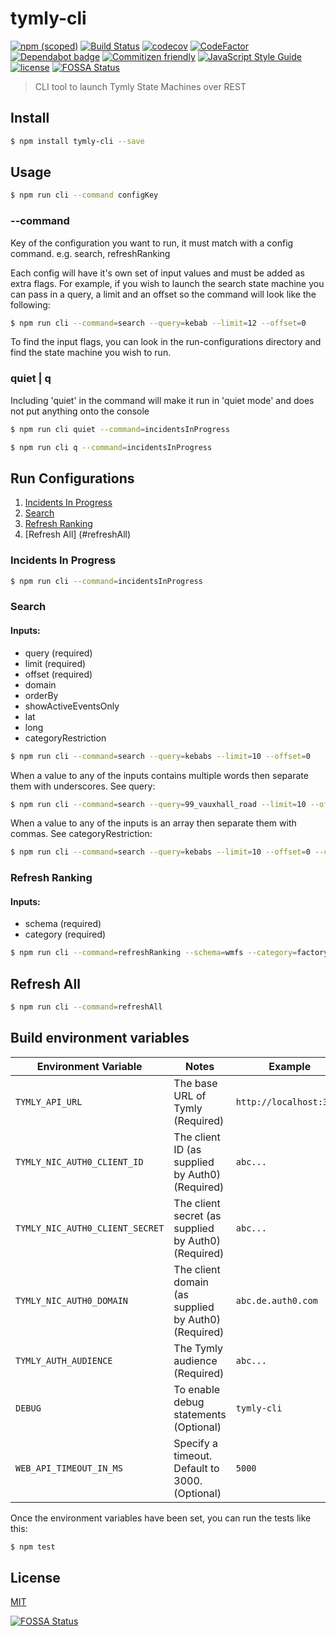 # tymly-cli

[![npm (scoped)](https://img.shields.io/npm/v/@wmfs/tymly-cli.svg)](https://www.npmjs.com/package/@wmfs/tymly-cli) [![Build Status](https://travis-ci.org/wmfs/tymly-cli.svg?branch=master)](https://travis-ci.org/wmfs/tymly-cli) [![codecov](https://codecov.io/gh/wmfs/tymly-cli/branch/master/graph/badge.svg)](https://codecov.io/gh/wmfs/tymly-cli) [![CodeFactor](https://www.codefactor.io/repository/github/wmfs/tymly-cli/badge)](https://www.codefactor.io/repository/github/wmfs/tymly-cli) [![Dependabot badge](https://img.shields.io/badge/Dependabot-active-brightgreen.svg)](https://dependabot.com/) [![Commitizen friendly](https://img.shields.io/badge/commitizen-friendly-brightgreen.svg)](http://commitizen.github.io/cz-cli/) [![JavaScript Style Guide](https://img.shields.io/badge/code_style-standard-brightgreen.svg)](https://standardjs.com) [![license](https://img.shields.io/github/license/mashape/apistatus.svg)](https://github.com/wmfs/tymly-cli/blob/master/LICENSE)
[![FOSSA Status](https://app.fossa.io/api/projects/git%2Bgithub.com%2Fwmfs%2Ftymly-cli.svg?type=shield)](https://app.fossa.io/projects/git%2Bgithub.com%2Fwmfs%2Ftymly-cli?ref=badge_shield)

> CLI tool to launch Tymly State Machines over REST

## <a name="install"></a>Install
```bash
$ npm install tymly-cli --save
```

## <a name="usage"></a>Usage

```bash
$ npm run cli --command configKey
```

### --command
Key of the configuration you want to run, it must match with a config command. e.g. search, refreshRanking

Each config will have it's own set of input values and must be added as extra flags.
For example, if you wish to launch the search state machine you can pass in a query, a limit and an offset so the command will look like the following:

```bash
$ npm run cli --command=search --query=kebab --limit=12 --offset=0
```

To find the input flags, you can look in the run-configurations directory and find the state machine you wish to run.

### quiet | q
Including 'quiet' in the command will make it run in 'quiet mode' and does not put anything onto the console

```bash
$ npm run cli quiet --command=incidentsInProgress
```

```bash
$ npm run cli q --command=incidentsInProgress
```

## <a name="runConfig"></a>Run Configurations

1. [Incidents In Progress](#incidentsInProgress)
2. [Search](#search)
3. [Refresh Ranking](#refreshRanking)
4. [Refresh All] (#refreshAll)

### <a name="incidentsInProgress"></a>Incidents In Progress

```bash
$ npm run cli --command=incidentsInProgress
```

### <a name="search"></a>Search

#### Inputs:
* query (required)
* limit (required)
* offset (required)
* domain
* orderBy
* showActiveEventsOnly
* lat
* long
* categoryRestriction

```bash
$ npm run cli --command=search --query=kebabs --limit=10 --offset=0 
```

When a value to any of the inputs contains multiple words then separate them with underscores. See query:

```bash
$ npm run cli --command=search --query=99_vauxhall_road --limit=10 --offset=0 
```

When a value to any of the inputs is an array then separate them with commas. See categoryRestriction:

```bash
$ npm run cli --command=search --query=kebabs --limit=10 --offset=0 --categoryRestriction=gazetteer,fireSafety
```

### <a name="refreshRanking"></a>Refresh Ranking

#### Inputs:
* schema (required)
* category (required)

```bash
$ npm run cli --command=refreshRanking --schema=wmfs --category=factory 
```

## <a name="refreshAll"></a>Refresh All

```bash
$ npm run cli --command=refreshAll
```

## <a name="buildEnv"></a>Build environment variables
| Environment Variable | Notes | Example |
| -------------------- | ----- | ------- |
| `TYMLY_API_URL`     | The base URL of Tymly (Required) | `http://localhost:3210` |
| `TYMLY_NIC_AUTH0_CLIENT_ID`     | The client ID (as supplied by Auth0) (Required) | `abc...` |
| `TYMLY_NIC_AUTH0_CLIENT_SECRET`  | The client secret (as supplied by Auth0) (Required) | `abc...` |
| `TYMLY_NIC_AUTH0_DOMAIN` | The client domain (as supplied by Auth0) (Required) | `abc.de.auth0.com` |
| `TYMLY_AUTH_AUDIENCE` | The Tymly audience (Required) | `abc...` |
| `DEBUG` | To enable debug statements (Optional) | `tymly-cli` |
| `WEB_API_TIMEOUT_IN_MS` | Specify a timeout. Default to 3000. (Optional) | `5000` |

Once the environment variables have been set, you can run the tests like this:

```bash
$ npm test
```


## <a name="license"></a>License

[MIT](https://github.com/wmfs/tymly-cli/blob/master/LICENSE)


[![FOSSA Status](https://app.fossa.io/api/projects/git%2Bgithub.com%2Fwmfs%2Ftymly-cli.svg?type=large)](https://app.fossa.io/projects/git%2Bgithub.com%2Fwmfs%2Ftymly-cli?ref=badge_large)
